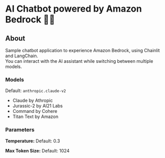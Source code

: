 # AI Chatbot powered by Amazon Bedrock 🚀🤖

## About
Sample chatbot application to experience Amazon Bedrock, using Chainlit and LangChain.  
You can interact with the AI assistant while switching between multiple models.

### Models
Default: `anthropic.claude-v2`

* Claude by Athropic
* Jurassic-2 by AI21 Labs
* Command by Cohere
* Titan Text by Amazon

### Parameters
**Temperature:** Default: 0.3  

**Max Token Size:** Default: 1024  
